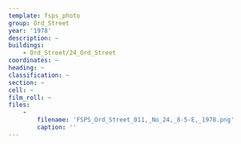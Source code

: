 ```yaml
---
template: fsps_photo
group: Ord_Street
year: '1978'
description: ~
buildings:
    - Ord_Street/24_Ord_Street
coordinates: ~
heading: ~
classification: ~
section: ~
cell: ~
film_roll: ~
files:
    -
        filename: 'FSPS_Ord_Street_011,_No_24,_8-5-E,_1978.png'
        caption: ''
---
```

